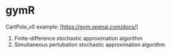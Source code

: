 # gymR
CartPole_v0 example: [https://gym.openai.com/docs/]
1. Finite-difference stochastic approximation algorithm
2. Simultaneous pertubation stochastic approximation algorithm